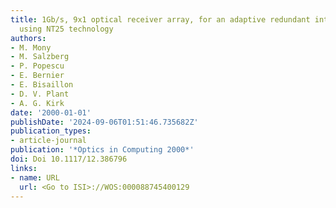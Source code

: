 ```yaml
---
title: 1Gb/s, 9x1 optical receiver array, for an adaptive redundant interconnect system,
  using NT25 technology
authors:
- M. Mony
- M. Salzberg
- P. Popescu
- E. Bernier
- E. Bisaillon
- D. V. Plant
- A. G. Kirk
date: '2000-01-01'
publishDate: '2024-09-06T01:51:46.735682Z'
publication_types:
- article-journal
publication: '*Optics in Computing 2000*'
doi: Doi 10.1117/12.386796
links:
- name: URL
  url: <Go to ISI>://WOS:000088745400129
---
```


